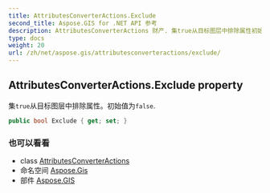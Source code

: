 ```yaml
---
title: AttributesConverterActions.Exclude
second_title: Aspose.GIS for .NET API 参考
description: AttributesConverterActions 财产. 集true从目标图层中排除属性初始值为false.
type: docs
weight: 20
url: /zh/net/aspose.gis/attributesconverteractions/exclude/
---
```

## AttributesConverterActions.Exclude property

集`true`从目标图层中排除属性。初始值为`false`.

```csharp
public bool Exclude { get; set; }
```

### 也可以看看

* class [AttributesConverterActions](../)
* 命名空间 [Aspose.Gis](../../attributesconverteractions/)
* 部件 [Aspose.GIS](../../../)


